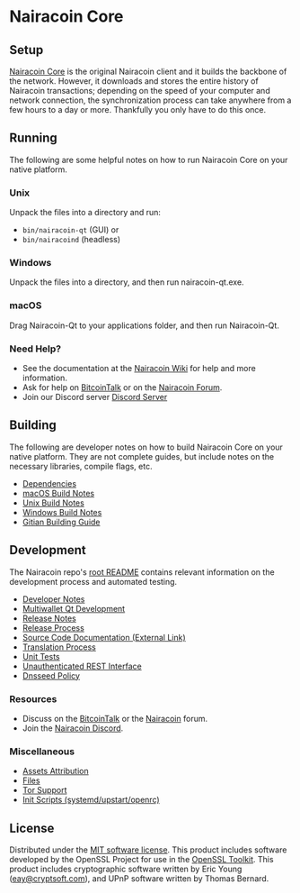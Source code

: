 Nairacoin Core
=============

Setup
---------------------
[Nairacoin Core](http://nairacoin.org/wallet) is the original Nairacoin client and it builds the backbone of the network. However, it downloads and stores the entire history of Nairacoin transactions; depending on the speed of your computer and network connection, the synchronization process can take anywhere from a few hours to a day or more. Thankfully you only have to do this once.

Running
---------------------
The following are some helpful notes on how to run Nairacoin Core on your native platform.

### Unix

Unpack the files into a directory and run:

- `bin/nairacoin-qt` (GUI) or
- `bin/nairacoind` (headless)

### Windows

Unpack the files into a directory, and then run nairacoin-qt.exe.

### macOS

Drag Nairacoin-Qt to your applications folder, and then run Nairacoin-Qt.

### Need Help?

* See the documentation at the [Nairacoin Wiki](https://github.com/forking-altcoins/nairacoin/wiki)
for help and more information.
* Ask for help on [BitcoinTalk](https://bitcointalk.org/index.php?topic=1262920.0) or on the [Nairacoin Forum](http://forum.nairacoin.org/).
* Join our Discord server [Discord Server](https://discord.nairacoin.org)

Building
---------------------
The following are developer notes on how to build Nairacoin Core on your native platform. They are not complete guides, but include notes on the necessary libraries, compile flags, etc.

- [Dependencies](dependencies.md)
- [macOS Build Notes](build-osx.md)
- [Unix Build Notes](build-unix.md)
- [Windows Build Notes](build-windows.md)
- [Gitian Building Guide](gitian-building.md)

Development
---------------------
The Nairacoin repo's [root README](/README.md) contains relevant information on the development process and automated testing.

- [Developer Notes](developer-notes.md)
- [Multiwallet Qt Development](multiwallet-qt.md)
- [Release Notes](release-notes.md)
- [Release Process](release-process.md)
- [Source Code Documentation (External Link)](https://www.fuzzbawls.pw/nairacoin/doxygen/)
- [Translation Process](translation_process.md)
- [Unit Tests](unit-tests.md)
- [Unauthenticated REST Interface](REST-interface.md)
- [Dnsseed Policy](dnsseed-policy.md)

### Resources
* Discuss on the [BitcoinTalk](https://bitcointalk.org/index.php?topic=1262920.0) or the [Nairacoin](http://forum.nairacoin.org/) forum.
* Join the [Nairacoin Discord](https://discord.nairacoin.org).

### Miscellaneous
- [Assets Attribution](assets-attribution.md)
- [Files](files.md)
- [Tor Support](tor.md)
- [Init Scripts (systemd/upstart/openrc)](init.md)

License
---------------------
Distributed under the [MIT software license](/COPYING).
This product includes software developed by the OpenSSL Project for use in the [OpenSSL Toolkit](https://www.openssl.org/). This product includes
cryptographic software written by Eric Young ([eay@cryptsoft.com](mailto:eay@cryptsoft.com)), and UPnP software written by Thomas Bernard.
